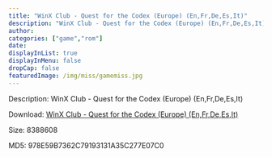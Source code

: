 ```yaml
---
title: "WinX Club - Quest for the Codex (Europe) (En,Fr,De,Es,It)"
description: "WinX Club - Quest for the Codex (Europe) (En,Fr,De,Es,It)"
author: 
categories: ["game","rom"]
date: 
displayInList: true
displayInMenu: false
dropCap: false
featuredImage: /img/miss/gamemiss.jpg
---
```


Description: WinX Club - Quest for the Codex (Europe) (En,Fr,De,Es,It)

Download: <a style="text-decoration:underline;" href="https://mega.nz/#!qHIiHCSD!g6eN7Z_2mmawV1_8NZU97VhOINH21Gv42kcixI0N8rE" target = "_blank" rel = "nofollow" > WinX Club - Quest for the Codex (Europe) (En,Fr,De,Es,It)</a>

Size: 8388608

MD5: 978E59B7362C79193131A35C277E07C0

